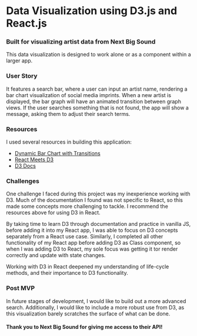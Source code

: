 # Data Visualization using D3.js and React.js
### Built for visualizing artist data from Next Big Sound

This data visualization is designed to work alone or as a component within a larger app.

### User Story
It features a search bar, where a user can input an artist name, rendering a bar chart visualization of social media imprints. When a new artist is displayed, the bar graph will have an animated transition between graph views. If the user searches something that is not found, the app will show a message, asking them to adjust their search terms.

### Resources
I used several resources in building this application:
+ [Dynamic Bar Chart with Transitions](https://bl.ocks.org/alokkshukla/5306fdf5684f85d5b768d2bc02013b09)
+ [React Meets D3](https://medium.com/turo-engineering/react-meets-d3-6a40881d0d73)
+ [D3 Docs](https://d3js.org/)

### Challenges
One challenge I faced during this project was my inexperience working with D3. Much of the documentation I found was not specific to React, so this made some concepts more challenging to tackle. I recommend the resources above for using D3 in React.

By taking time to learn D3 through documentation and practice in vanilla JS, before adding it into my React app, I was able to focus on D3 concepts separately from a React use case. Similarly, I completed all other functionality of my React app before adding D3 as Class component, so when I was adding D3 to React, my sole focus was getting it tor render correctly and update with state changes.

Working with D3 in React deepened my understanding of life-cycle methods, and their importance to D3 functionality.  

### Post MVP
In future stages of development, I would like to build out a more advanced search. Additionally, I would like to include a more robust use from D3, as this visualization barely scratches the surface of what can be done.


#### Thank you to Next Big Sound for giving me access to their API!
